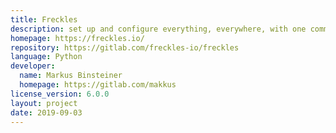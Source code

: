 ```yaml
---
title: Freckles
description: set up and configure everything, everywhere, with one command
homepage: https://freckles.io/
repository: https://gitlab.com/freckles-io/freckles
language: Python
developer:
  name: Markus Binsteiner
  homepage: https://gitlab.com/makkus
license_version: 6.0.0
layout: project
date: 2019-09-03
---
```

